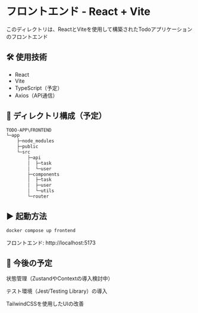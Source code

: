 # フロントエンド - React + Vite

このディレクトリは、ReactとViteを使用して構築されたTodoアプリケーションのフロントエンド

## 🛠️ 使用技術

- React
- Vite
- TypeScript（予定）
- Axios（API通信）

## 📂 ディレクトリ構成（予定）

```bash
TODO-APP\FRONTEND
└─app
    ├─node_modules
    ├─public
    └─src
        ├─api
        │  ├─task
        │  └─user
        ├─components
        │  ├─task
        │  ├─user
        │  └─utils
        └─router
```

## ▶️ 起動方法

```bash
docker compose up frontend
```

フロントエンド: http://localhost:5173

## 🔧 今後の予定

状態管理（ZustandやContextの導入検討中）

テスト環境（Jest/Testing Library）の導入

TailwindCSSを使用したUIの改善
